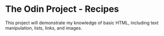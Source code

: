 # The Odin Project - Recipes
This project will demonstrate my knowledge of basic HTML, including text manipulation, lists, links, and images.